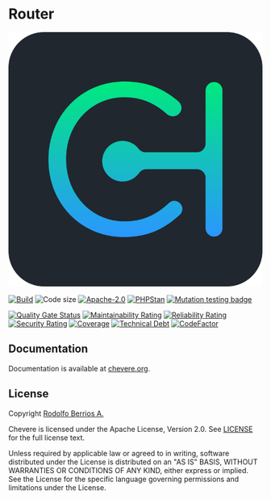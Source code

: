 # Router

![Chevere](chevere.svg)

[![Build](https://img.shields.io/github/actions/workflow/status/chevere/router/test.yml?branch=0.5&style=flat-square)](https://github.com/chevere/router/actions)
![Code size](https://img.shields.io/github/languages/code-size/chevere/router?style=flat-square)
[![Apache-2.0](https://img.shields.io/github/license/chevere/router?style=flat-square)](LICENSE)
[![PHPStan](https://img.shields.io/badge/PHPStan-level%209-blueviolet?style=flat-square)](https://phpstan.org/)
[![Mutation testing badge](https://img.shields.io/endpoint?style=flat-square&url=https%3A%2F%2Fbadge-api.stryker-mutator.io%2Fgithub.com%2Fchevere%2Frouter%2F0.5)](https://dashboard.stryker-mutator.io/reports/github.com/chevere/router/0.5)

[![Quality Gate Status](https://sonarcloud.io/api/project_badges/measure?project=chevere_router&metric=alert_status)](https://sonarcloud.io/dashboard?id=chevere_router)
[![Maintainability Rating](https://sonarcloud.io/api/project_badges/measure?project=chevere_router&metric=sqale_rating)](https://sonarcloud.io/dashboard?id=chevere_router)
[![Reliability Rating](https://sonarcloud.io/api/project_badges/measure?project=chevere_router&metric=reliability_rating)](https://sonarcloud.io/dashboard?id=chevere_router)
[![Security Rating](https://sonarcloud.io/api/project_badges/measure?project=chevere_router&metric=security_rating)](https://sonarcloud.io/dashboard?id=chevere_router)
[![Coverage](https://sonarcloud.io/api/project_badges/measure?project=chevere_router&metric=coverage)](https://sonarcloud.io/dashboard?id=chevere_router)
[![Technical Debt](https://sonarcloud.io/api/project_badges/measure?project=chevere_router&metric=sqale_index)](https://sonarcloud.io/dashboard?id=chevere_router)
[![CodeFactor](https://www.codefactor.io/repository/github/chevere/router/badge)](https://www.codefactor.io/repository/github/chevere/router)

## Documentation

Documentation is available at [chevere.org](https://chevere.org/packages/router).

## License

Copyright [Rodolfo Berrios A.](https://rodolfoberrios.com/)

Chevere is licensed under the Apache License, Version 2.0. See [LICENSE](LICENSE) for the full license text.

Unless required by applicable law or agreed to in writing, software distributed under the License is distributed on an "AS IS" BASIS, WITHOUT WARRANTIES OR CONDITIONS OF ANY KIND, either express or implied. See the License for the specific language governing permissions and limitations under the License.
